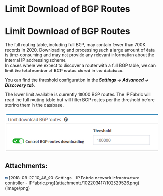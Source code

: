 # Limit Download of BGP Routes

# Limit Download of BGP Routes

The full routing table, including full BGP, may contain fewer than 700K
records in 2020. Downloading and processing such a large amount of data
is time-consuming and may not provide any relevant information about the
internal IP addressing scheme.  
In cases where we expect to discover a router with a full BGP table, we
can limit the total number of BGP routes stored in the database.

You can find the threshold configuration in the ***Settings → Advanced →
Discovery tab***.

The lower limit available is currently 10000 BGP routes. The IP Fabric
will read the full routing table but will filter BGP routes per the
threshold before storing them in the database.

<img src="attachments/102203417/102629526.png" class="image-left" loading="lazy" data-image-src="attachments/102203417/102629526.png" data-height="139" data-width="524" data-unresolved-comment-count="0" data-linked-resource-id="102629526" data-linked-resource-version="1" data-linked-resource-type="attachment" data-linked-resource-default-alias="2018-08-27 10_46_00-Settings - IP Fabric network infrastructure controller - IPFabric.png" data-base-url="https://ipfabric.atlassian.net/wiki" data-linked-resource-content-type="image/png" data-linked-resource-container-id="102203417" data-linked-resource-container-version="7" data-media-id="7be21bde-7cd9-4c94-8616-6b6d44813f6b" data-media-type="file" />

<div class="pageSectionHeader">

## Attachments:

</div>

<div class="greybox" align="left">

<img src="images/icons/bullet_blue.gif" width="8" height="8" />
[2018-08-27 10_46_00-Settings - IP Fabric network infrastructure
controller - IPFabric.png](attachments/102203417/102629526.png)
(image/png)  

</div>
